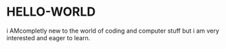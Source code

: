 # HELLO-WORLD
i AMcompletly new to the world of coding and computer stuff but i am very interested and eager to learn.
